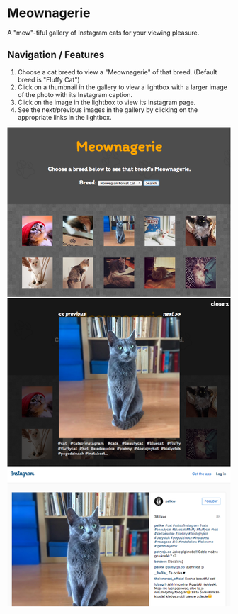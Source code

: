 # Meownagerie 
A "mew"-tiful gallery of Instagram cats for your viewing pleasure.
## Navigation / Features
1. Choose a cat breed to view a "Meownagerie" of that breed.  (Default breed is "Fluffy Cat")
2. Click on a thumbnail in the gallery to view a lightbox with a larger image of the photo with its Instagram caption.
3. Click on the image in the lightbox to view its Instagram page.
4. See the next/previous images in the gallery by clicking on the appropriate links in the lightbox.

<img src="img/UI.png" width="700px">

<img src="img/Lightbox.png" width="700px">

<img src="img/Instagram.png" width="700px">
